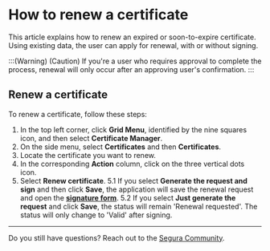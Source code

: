# How to renew a certificate

This article explains how to renew an expired or soon-to-expire certificate. Using existing data, the user can apply for renewal, with or without signing.

:::(Warning) (Caution)
If you're a user who requires approval to complete the process, renewal will only occur after an approving user's confirmation.
:::

## Renew a certificate
To renew a certificate, follow these steps:

1. In the top left corner, click **Grid Menu**, identified by the nine squares icon, and then select **Certificate Manager**.
2. On the side menu, select **Certificates** and then **Certificates**.
3. Locate the certificate you want to renew.
4. In the corresponding **Action** column, click on the three vertical dots icon.
5. Select **Renew certificate**.
    5.1 If you select **Generate the request and sign** and then click **Save**, the application will save the renewal request and open the **[signature form](/v4/docs/certificates-flow-how-to-sign-request)**. 
    5.2 If you select **Just generate the request** and click **Save**, the status will remain 'Renewal requested'. The status will only change to 'Valid' after signing. 
***
Do you still have questions? Reach out to the [Segura Community](https://community.Segura.io/).